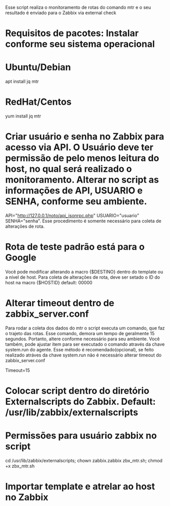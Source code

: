 Esse script realiza o monitoramento de rotas do comando mtr e o seu resultado é enviado para o Zabbix via external check


# Requisitos de pacotes: Instalar conforme seu sistema operacional

# Ubuntu/Debian
apt install jq mtr

# RedHat/Centos
yum install jq mtr

# Criar usuário e senha no Zabbix para acesso via API. O Usuário deve ter permissão de pelo menos leitura do host, no qual será realizado o monitoramento. Alterar no script as informações de API, USUARIO e SENHA, conforme seu ambiente.

API="http://127.0.0.1/noto/api_jsonrpc.php"
USUARIO="usuario"
SENHA="senha".
Esse procedimento é somente necessário para coleta de alterações de rota.

# Rota de teste padrão está para o Google
Você pode modificar alterando a macro {$DESTINO} dentro do template ou a nível de host.
Para coleta de alterações de rota, deve ser setado o ID do host na macro {$HOSTID} default: 00000

# Alterar timeout dentro de zabbix_server.conf
Para rodar a coleta dos dados do mtr o script executa um comando, que faz o trajeto das rotas. Esse comando, demora um tempo de geralmente 15 segundos. Portanto,
altere conforme necessário para seu ambiente. Você também, pode ajustar item para ser executado o comando através da chave system.run do agente. Esse método é 
recomendado(opcional), se feito realizado atráves da chave system.run não é necessário alterar timeout do zabbix_server.conf

Timeout=15

# Colocar script dentro do diretório Externalscripts do Zabbix. Default: /usr/lib/zabbix/externalscripts
# Permissões para usuário zabbix no script
cd /usr/lib/zabbix/externalscripts;
chown zabbix.zabbix zbx_mtr.sh;
chmod +x zbx_mtr.sh

# Importar template e atrelar ao host no Zabbix







